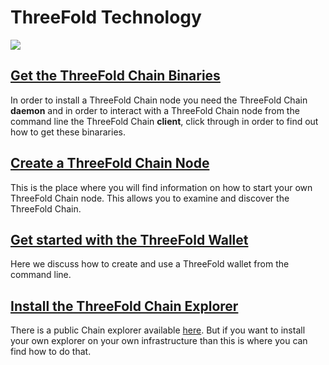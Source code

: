 # ThreeFold Technology

![](https://images.unsplash.com/photo-1505778276668-26b3ff7af103?ixlib=rb-0.3.5&ixid=eyJhcHBfaWQiOjEyMDd9&s=c31c1a0b3ef5bab89aa621ae99620451&auto=format&fit=crop&w=1343&q=80)

## [Get the ThreeFold Chain Binaries](get_binaries.md)
In order to install a ThreeFold Chain node you need the ThreeFold Chain **daemon** and in order to interact with a ThreeFold Chain node from the command line the ThreeFold Chain **client**, click through in order to find out how to get these binararies.

## [Create a ThreeFold Chain Node](create_node.md)
This is the place where you will find information on how to start your own ThreeFold Chain node.  This allows you to examine and discover the ThreeFold Chain.

## [Get started with the ThreeFold Wallet](wallet.md)
Here we discuss how to create and use a ThreeFold wallet from the command line.

## [Install the ThreeFold Chain Explorer](tfchain_explorer.md)
There is a public Chain explorer available [here](https://explorer.threefoldtoken.com/). But if you want to install your own explorer on your own infrastructure than this is where you can find how to do that.
